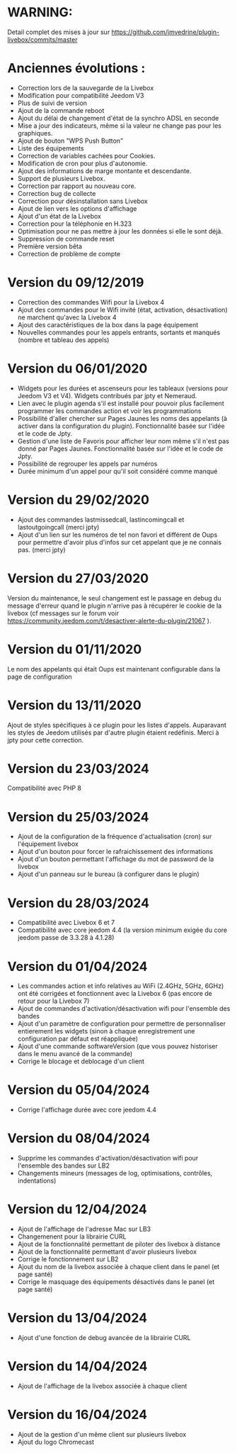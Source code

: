 
# WARNING:

Detail complet des mises à jour sur https://github.com/jmvedrine/plugin-livebox/commits/master

# Anciennes évolutions :

- Correction lors de la sauvegarde de la Livebox
- Modification pour compatibilité Jeedom V3
- Plus de suivi de version
- Ajout de la commande reboot
- Ajout du délai de changement d'état de la synchro ADSL en seconde
- Mise a jour des indicateurs, même si la valeur ne change pas pour les graphiques.
- Ajout de bouton "WPS Push Button"
- Liste des équipements
- Correction de variables cachées pour Cookies.
- Modification de cron pour plus d'autonomie.
- Ajout des informations de marge montante et descendante.
- Support de plusieurs Livebox.
- Correction par rapport au nouveau core.
- Correction bug de collecte
- Correction pour désinstallation sans Livebox
- Ajout de lien vers les options d'affichage
- Ajout d'un état de la Livebox
- Correction pour la téléphonie en H.323
- Optimisation pour ne pas mettre à jour les données si elle le sont déjà.
- Suppression de commande reset
- Première version bêta
- Correction de problème de compte

# Version du 09/12/2019

- Correction des commandes Wifi pour la Livebox 4
- Ajout des commandes pour le Wifi invité (état, activation, désactivation) ne marchent qu'avec la Livebox 4
- Ajout des caractéristiques de la box dans la page équipement
- Nouvelles commandes pour les appels entrants, sortants et manqués (nombre et tableau des appels)

# Version du 06/01/2020

- Widgets pour les durées et ascenseurs pour les tableaux (versions pour Jeedom V3 et V4). Widgets contribués par jpty et Nemeraud.
- Lien avec le plugin agenda s'il est installé pour pouvoir plus facilement programmer les commandes action et voir les programmations
- Possibilité d'aller chercher sur Pages Jaunes les noms des appelants (à activer dans la configuration du plugin). Fonctionnalité basée sur l'idée et le code de Jpty.
- Gestion d'une liste de Favoris pour afficher leur nom même s'il n'est pas donné par Pages Jaunes. Fonctionnalité basée sur l'idée et le code de Jpty.
- Possibilité de regrouper les appels par numéros
- Durée minimum d'un appel pour qu'il soit considéré comme manqué

# Version du 29/02/2020

- Ajout des commandes lastmissedcall, lastincomingcall et lastoutgoingcall (merci jpty)
- Ajout d'un lien sur les numéros de tel non favori et différent de Oups pour permettre d'avoir plus d'infos sur cet appelant que je ne connais pas. (merci jpty)

# Version du 27/03/2020

Version du maintenance, le seul changement est le passage en debug du message d'erreur quand le plugin n'arrive pas à récupérer le cookie de la livebox (cf messages sur le forum voir https://community.jeedom.com/t/desactiver-alerte-du-plugin/21067 ).

# Version du 01/11/2020

Le nom des appelants qui était Oups est maintenant configurable dans la page de configuration

# Version du 13/11/2020

Ajout de styles spécifiques à ce plugin pour les listes d'appels. Auparavant les styles de Jeedom utilisés par d'autre plugin étaient redéfinis. Merci à jpty pour cette correction.

# Version du 23/03/2024

Compatibilité avec PHP 8

# Version du 25/03/2024

- Ajout de la configuration de la fréquence d'actualisation (cron) sur l'équipement livebox
- Ajout d'un bouton pour forcer le rafraichissement des informations
- Ajout d'un bouton permettant l'affichage du mot de password de la livebox
- Ajout d'un panneau sur le bureau (à configurer dans le plugin)

# Version du 28/03/2024

- Compatibilité avec Livebox 6 et 7
- Compatibilité avec core jeedom 4.4 (la version minimum exigée du core jeedom passe de 3.3.28 à 4.1.28)

# Version du 01/04/2024

- Les commandes action et info relatives au WiFi (2.4GHz, 5GHz, 6GHz) ont été corrigées et fonctionnent avec la Livebox 6 (pas encore de retour pour la Livebox 7)
- Ajout de commandes d'activation/désactivation wifi pour l'ensemble des bandes
- Ajout d'un paramètre de configuration pour permettre de personnaliser entierement les widgets (sinon à chaque enregistrement une configuration par défaut est réappliquée)
- Ajout d'une commande softwareVersion (que vous pouvez historiser dans le menu avancé de la commande)
- Corrige le blocage et deblocage d'un client

# Version du 05/04/2024

- Corrige l'affichage durée avec core jeedom 4.4

# Version du 08/04/2024

- Supprime les commandes d'activation/désactivation wifi pour l'ensemble des bandes sur LB2
- Changements mineurs (messages de log, optimisations, contrôles, indentations)

# Version du 12/04/2024

- Ajout de l'affichage de l'adresse Mac sur LB3
- Changemenent pour la librairie CURL
- Ajout de la fonctionnalité permettant de piloter des livebox à distance
- Ajout de la fonctionnalité permettant d'avoir plusieurs livebox
- Corrige le fonctionnement sur LB2
- Ajout du nom de la livebox associée à chaque client dans le panel (et page santé)
- Corrige le masquage des équipements désactivés dans le panel (et page santé)

# Version du 13/04/2024

- Ajout d'une fonction de debug avancée de la librairie CURL

# Version du 14/04/2024

- Ajout de l'affichage de la livebox associée à chaque client

# Version du 16/04/2024

- Ajout de la gestion d'un même client sur plusieurs livebox
- Ajout du logo Chromecast